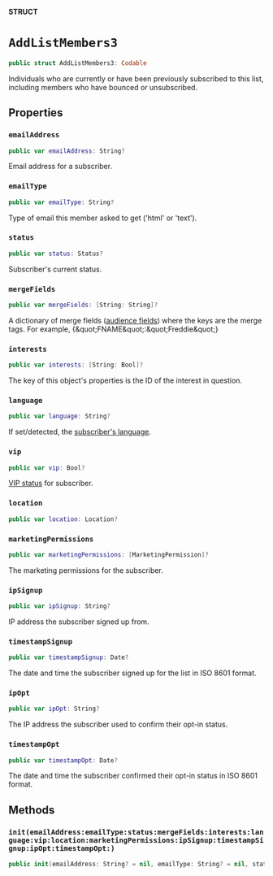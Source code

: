 **STRUCT**

# `AddListMembers3`

```swift
public struct AddListMembers3: Codable
```

Individuals who are currently or have been previously subscribed to this list, including members who have bounced or unsubscribed.

## Properties
### `emailAddress`

```swift
public var emailAddress: String?
```

Email address for a subscriber.

### `emailType`

```swift
public var emailType: String?
```

Type of email this member asked to get (&#x27;html&#x27; or &#x27;text&#x27;).

### `status`

```swift
public var status: Status?
```

Subscriber&#x27;s current status.

### `mergeFields`

```swift
public var mergeFields: [String: String]?
```

A dictionary of merge fields ([audience fields](https://mailchimp.com/help/getting-started-with-merge-tags/)) where the keys are the merge tags. For example, {\&quot;FNAME\&quot;:\&quot;Freddie\&quot;}

### `interests`

```swift
public var interests: [String: Bool]?
```

The key of this object&#x27;s properties is the ID of the interest in question.

### `language`

```swift
public var language: String?
```

If set/detected, the [subscriber&#x27;s language](https://mailchimp.com/help/view-and-edit-contact-languages/).

### `vip`

```swift
public var vip: Bool?
```

[VIP status](https://mailchimp.com/help/designate-and-send-to-vip-contacts/) for subscriber.

### `location`

```swift
public var location: Location?
```

### `marketingPermissions`

```swift
public var marketingPermissions: [MarketingPermission]?
```

The marketing permissions for the subscriber.

### `ipSignup`

```swift
public var ipSignup: String?
```

IP address the subscriber signed up from.

### `timestampSignup`

```swift
public var timestampSignup: Date?
```

The date and time the subscriber signed up for the list in ISO 8601 format.

### `ipOpt`

```swift
public var ipOpt: String?
```

The IP address the subscriber used to confirm their opt-in status.

### `timestampOpt`

```swift
public var timestampOpt: Date?
```

The date and time the subscriber confirmed their opt-in status in ISO 8601 format.

## Methods
### `init(emailAddress:emailType:status:mergeFields:interests:language:vip:location:marketingPermissions:ipSignup:timestampSignup:ipOpt:timestampOpt:)`

```swift
public init(emailAddress: String? = nil, emailType: String? = nil, status: Status? = nil, mergeFields: [String: String]? = nil, interests: [String: Bool]? = nil, language: String? = nil, vip: Bool? = nil, location: Location? = nil, marketingPermissions: [MarketingPermission]? = nil, ipSignup: String? = nil, timestampSignup: Date? = nil, ipOpt: String? = nil, timestampOpt: Date? = nil)
```
